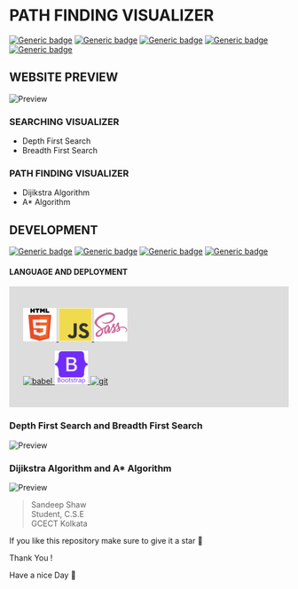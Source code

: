# PATH FINDING VISUALIZER

[![Generic badge](https://img.shields.io/badge/WEBSITE-CLICK%20HERE-1abc9c.svg)](https://sandeep-shaw10.github.io/GraphJS/)
[![Generic badge](https://img.shields.io/badge/STATUS-ACTIVE-GREEN.svg)](https://sandeep-shaw10.github.io/GraphJS/)
[![Generic badge](https://img.shields.io/badge/VERSION-v1.0-ffff33.svg)](https://sandeep-shaw10.github.io/GraphJS/)
[![Generic badge](https://img.shields.io/badge/YEAR-2021-ff3333.svg)](https://sandeep-shaw10.github.io/GraphJS/)
[![Generic badge](https://img.shields.io/badge/LICENSE-MIT-9933ff.svg)](https://github.com/sandeep-shaw10/GraphJS/blob/master/LICENSE)

## WEBSITE PREVIEW

![Preview](preview.gif)

### SEARCHING VISUALIZER

- Depth First Search
- Breadth First Search

### PATH FINDING VISUALIZER

- Dijikstra Algorithm
- A* Algorithm

## DEVELOPMENT

[![Generic badge](https://img.shields.io/badge/TYPE-STATIC-99ff66.svg)](https://github.com/sandeep-shaw10/GraphJS/blob/master/LICENSE)
[![Generic badge](https://img.shields.io/badge/JavaScript-59%25-ffff00.svg)](https://github.com/sandeep-shaw10/GraphJS/blob/master/LICENSE)
[![Generic badge](https://img.shields.io/badge/HTML-32%25-ff9922.svg)](https://github.com/sandeep-shaw10/GraphJS/blob/master/LICENSE)
[![Generic badge](https://img.shields.io/badge/SCSS-9%25-ff1a75.svg)](https://github.com/sandeep-shaw10/GraphJS/blob/master/LICENSE)

#### LANGUAGE AND DEPLOYMENT
<div style="background:#dddddd; padding:25px ">
<p > 
<a href="https://www.w3.org/html/" target="_blank">
<img src="https://raw.githubusercontent.com/devicons/devicon/master/icons/html5/html5-original-wordmark.svg" alt="html5" width="60" height="60"/> 
</a> 
<a href="https://developer.mozilla.org/en-US/docs/Web/JavaScript" target="_blank"> 
<img src="https://raw.githubusercontent.com/devicons/devicon/master/icons/javascript/javascript-original.svg" alt="javascript" width="60" height="60"/> 
</a>
<a href="https://sass-lang.com" target="_blank"> 
<img src="https://raw.githubusercontent.com/devicons/devicon/master/icons/sass/sass-original.svg" alt="sass" width="60" height="60"/> 
</a>  
</p>

<p>
<a href="https://babeljs.io/" target="_blank">
<img src="https://www.vectorlogo.zone/logos/babeljs/babeljs-icon.svg" alt="babel" width="60" height="60"/> </a> 
<a href="https://getbootstrap.com" target="_blank"> 
<img src="https://raw.githubusercontent.com/devicons/devicon/master/icons/bootstrap/bootstrap-plain-wordmark.svg" alt="bootstrap" width="60" height="60"/>
</a> 
<a href="https://git-scm.com/" target="_blank">
<img src="https://www.vectorlogo.zone/logos/git-scm/git-scm-icon.svg" alt="git" width="60" height="60"/>
</a> 
</p>
</div>

### Depth First Search and Breadth First Search

![Preview](visual1.gif)

### Dijikstra Algorithm and A\* Algorithm

![Preview](visual2.gif)

> Sandeep Shaw\
> Student, C.S.E\
> GCECT Kolkata

If you like this repository make sure to give it a star :dizzy:

Thank You !

Have a nice Day :hugs:
